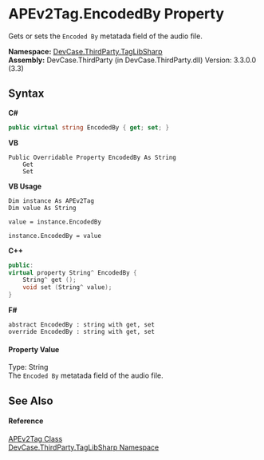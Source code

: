 # APEv2Tag.EncodedBy Property 
 

Gets or sets the `Encoded By` metatada field of the audio file.

**Namespace:**&nbsp;<a href="N_DevCase_ThirdParty_TagLibSharp">DevCase.ThirdParty.TagLibSharp</a><br />**Assembly:**&nbsp;DevCase.ThirdParty (in DevCase.ThirdParty.dll) Version: 3.3.0.0 (3.3)

## Syntax

**C#**<br />
``` C#
public virtual string EncodedBy { get; set; }
```

**VB**<br />
``` VB
Public Overridable Property EncodedBy As String
	Get
	Set
```

**VB Usage**<br />
``` VB Usage
Dim instance As APEv2Tag
Dim value As String

value = instance.EncodedBy

instance.EncodedBy = value
```

**C++**<br />
``` C++
public:
virtual property String^ EncodedBy {
	String^ get ();
	void set (String^ value);
}
```

**F#**<br />
``` F#
abstract EncodedBy : string with get, set
override EncodedBy : string with get, set
```


#### Property Value
Type: String<br />The `Encoded By` metatada field of the audio file.

## See Also


#### Reference
<a href="T_DevCase_ThirdParty_TagLibSharp_APEv2Tag">APEv2Tag Class</a><br /><a href="N_DevCase_ThirdParty_TagLibSharp">DevCase.ThirdParty.TagLibSharp Namespace</a><br />